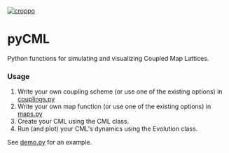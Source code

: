 <a href="https://ibb.co/CHX1RSQ"><img src="https://i.ibb.co/sVDm8Xq/croppo.png" alt="croppo" border="0"></a>
# pyCML

Python functions for simulating and visualizing Coupled Map Lattices.

### Usage
1. Write your own coupling scheme (or use one of the existing options) in [couplings.py](couplings.py)
2. Write your own map function (or use one of the existing options) in [maps.py](maps.py)
3. Create your CML using the CML class.
4. Run (and plot) your CML's dynamics using the Evolution class.

See [demo.py](demo.py) for an example.
